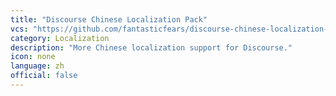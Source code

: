 ```yaml
---
title: "Discourse Chinese Localization Pack"
vcs: "https://github.com/fantasticfears/discourse-chinese-localization-pack"
category: Localization
description: "More Chinese localization support for Discourse."
icon: none
language: zh
official: false
---
```


